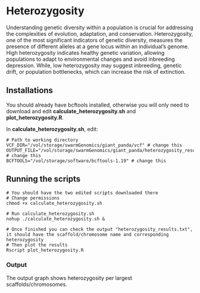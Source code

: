 # Heterozygosity
Understanding genetic diversity within a population is crucial for addressing the complexities of evolution, adaptation, and conservation. Heterozygosity, one of the most significant indicators of genetic diversity, measures the presence of different alleles at a gene locus within an individual’s genome. High heterozygosity indicates healthy genetic variation, allowing populations to adapt to environmental changes and avoid inbreeding depression. While, low heterozygosity may suggest inbreeding, genetic drift, or population bottlenecks, which can increase the risk of extinction.

## Installations
You should already have bcftools installed, otherwise you will only need to download and edit **calculate_heterozygosity.sh** and **plot_heterozygosity.R**.

In **calculate_heterozygosity.sh**, edit:
```
# Path to working directory
VCF_DIR="/vol/storage/swarmGenomics/giant_panda/vcf" # change this
OUTPUT_FILE="/vol/storage/swarmGenomics/giant_panda/heterozygosity_results.txt" # change this
BCFTOOLS="/vol/storage/software/bcftools-1.19" # change this
```
## Running the scripts
```
# You should have the two edited scripts downloaded there
# Change permissions
chmod +x calculate_heterozygosity.sh

# Run calculate_heterozygosity.sh
nohup ./calculate_heterozygosity.sh &

# Once finished you can check the output "heterozygosity_results.txt", it should have the scaffold/chromosome name and corresponding heterozygosity
# Then plot the results
Rscript plot_heterozygosity.R
```

### Output
The output graph shows heterozygosity per largest scaffolds/chromosomes.
